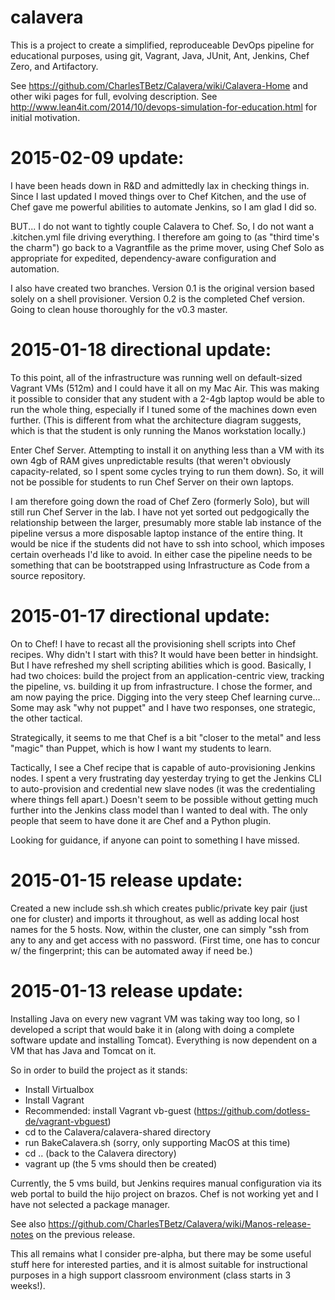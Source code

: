 calavera
========

This is a project to create a simplified, reproduceable DevOps pipeline for educational purposes, using git, Vagrant, Java, JUnit, Ant, Jenkins, Chef Zero, and Artifactory.  

See https://github.com/CharlesTBetz/Calavera/wiki/Calavera-Home and other wiki pages for full, evolving description. See http://www.lean4it.com/2014/10/devops-simulation-for-education.html for initial motivation. 

2015-02-09 update:
=======

I have been heads down in R&D and admittedly lax in checking things in. Since I last updated I moved things over to Chef Kitchen, and the use of Chef gave me powerful abilities to automate Jenkins, so I am glad I did so. 

BUT... I do not want to tightly couple Calavera to Chef. So, I do not want a .kitchen.yml file driving everything. I therefore am going to (as "third time's the charm") go back to a Vagrantfile as the prime mover, using Chef Solo as appropriate for expedited, dependency-aware configuration and automation. 

I also have created two branches. Version 0.1 is the original version based solely on a shell provisioner. Version 0.2 is the completed Chef version. Going to clean house thoroughly for the v0.3 master. 

2015-01-18 directional update:
========
To this point, all of the infrastructure was running well on default-sized Vagrant VMs (512m) and I could have it all on my Mac Air. This was making it possible to consider that any student with a 2-4gb laptop would be able to run the whole thing, especially if I tuned some of the machines down even further. (This is different from what the architecture diagram suggests, which is that the student is only running the Manos workstation locally.)

Enter Chef Server. Attempting to install it on anything less than a VM with its own 4gb of RAM gives unpredictable results (that weren't obviously capacity-related, so I spent some cycles trying to run them down). So, it will not be possible for students to run Chef Server on their own laptops. 

I am therefore going down the road of Chef Zero (formerly Solo), but will still run Chef Server in the lab. I have not yet sorted out pedgogically the relationship between the larger, presumably more stable lab instance of the pipeline versus a more disposable laptop instance of the entire thing. It would be nice if the students did not have to ssh into school, which imposes certain overheads I'd like to avoid. In either case the pipeline needs to be something that can be bootstrapped using Infrastructure as Code from a source repository. 

2015-01-17 directional update:
========
On to Chef! I have to recast all the provisioning shell scripts into Chef recipes. Why didn't I start with this? It would have been better in hindsight. But I have refreshed my shell scripting abilities which is good. Basically, I had two choices: build the project from an application-centric view, tracking the pipeline, vs. building it up from infrastructure. I chose the former, and am now paying the price. Digging into the very steep Chef learning curve... 
Some may ask "why not puppet" and I have two responses, one strategic, the other tactical. 

Strategically, it seems to me that Chef is a bit "closer to the metal" and less "magic" than Puppet, which is how I want my students to learn. 

Tactically, I see a Chef recipe that is capable of auto-provisioning Jenkins nodes. I spent a very frustrating day yesterday trying to get the Jenkins CLI to auto-provision and credential new slave nodes (it was the credentialing where things fell apart.) Doesn't seem to be possible without getting much further into the Jenkins class model than I wanted to deal with. The only people that seem to have done it are Chef and a Python plugin. 

Looking for guidance, if anyone can point to something I have missed. 

2015-01-15 release update:
========
Created a new include ssh.sh which creates public/private key pair (just one for cluster) and imports it throughout, as well as adding local host names for the 5 hosts. Now, within the cluster, one can simply "ssh <hostname> from any to any and get access with no password. (First time, one has to concur w/ the fingerprint; this can be automated away if need be.)

2015-01-13 release update:
========

Installing Java on every new vagrant VM was taking way too long, so I developed a script that would bake it in (along with doing a complete software update and installing Tomcat). Everything is now dependent on a VM that has Java and Tomcat on it. 

So in order to build the project as it stands:

- Install Virtualbox
- Install Vagrant
- Recommended: install Vagrant vb-guest (https://github.com/dotless-de/vagrant-vbguest)
- cd to the Calavera/calavera-shared directory
- run BakeCalavera.sh (sorry, only supporting MacOS at this time)
- cd .. (back to the Calavera directory)
- vagrant up (the 5 vms should then be created)

Currently, the 5 vms build, but Jenkins requires manual configuration via its web portal to build the hijo project on brazos. Chef is not working yet and I have not selected a package manager.

See also https://github.com/CharlesTBetz/Calavera/wiki/Manos-release-notes on the previous release.

This all remains what I consider pre-alpha, but there may be some useful stuff here for interested parties, and it is almost suitable for instructional purposes in a high support classroom environment (class starts in 3 weeks!). 
